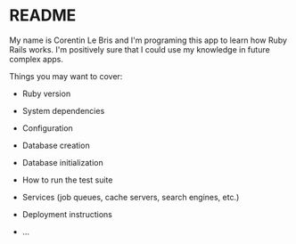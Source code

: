 # README

My name is Corentin Le Bris and I'm programing this app to learn how Ruby Rails works. I'm positively sure that I could use my knowledge in future complex apps.

Things you may want to cover:

* Ruby version

* System dependencies

* Configuration

* Database creation

* Database initialization

* How to run the test suite

* Services (job queues, cache servers, search engines, etc.)

* Deployment instructions

* ...
